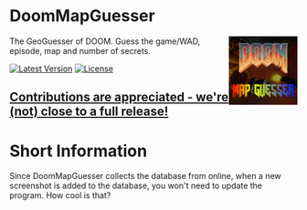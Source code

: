 # DoomMapGuesser
<img src="https://raw.githubusercontent.com/MF366-Coding/DoomMapGuesser/main/assets/full_logo.png" alt="DoomMapGuesser's logo" align="right" width="120" height="120">

The GeoGuesser of DOOM. Guess the game/WAD, episode, map and number of secrets.

[![Latest Version](https://img.shields.io/github/v/tag/MF366-Coding/DoomMapGuesser?color=%23000184)](https://github.com/MF366-Coding/DoomMapGuesser/releases/latest)
[![License](https://img.shields.io/github/license/MF366-Coding/DoomMapGuesser)](https://raw.githubusercontent.com/MF366-Coding/DommMapGuesser/main/LICENSE)
<!-- [![Documentation](https://img.shields.io/badge/old-now?label=docs%20status&color=%23000085)](https://mf366-coding.github.io/writerclassic.html#docs) -->

## [Contributions are appreciated - we're (not) close to a full release!](https://github.com/MF366-Coding/DoomMapGuesser/blob/main/TODO.md) 

# Short Information
Since DoomMapGuesser collects the database from online, when a new screenshot is added to the database, you won't need to update the program. How cool is that? 
